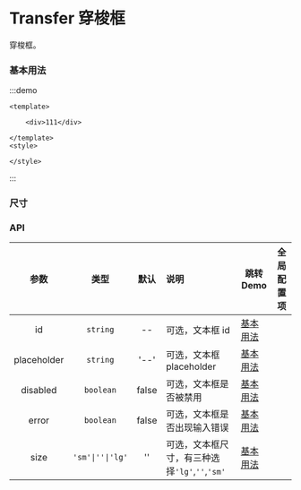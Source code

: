 # Transfer 穿梭框

穿梭框。


### 基本用法

:::demo

```vue
<template>

    <div>111</div>

</template>
<style>
  
</style>
```

:::

### 尺寸


### API

|    参数     |   类型   |   默认    | 说明                     | 跳转 Demo                         | 全局配置项 |
| :---------: | :------: | :-------: | :----------------------- | --------------------------------- | --------- |
|    id     | `string` |    --     | 可选，文本框 id          | [基本用法](#基本用法)             ||
|    placeholder     | `string` |  '--'   | 可选，文本框 placeholder | [基本用法](#基本用法)             ||
|    disabled    | `boolean` | false | 可选，文本框是否被禁用           | [基本用法](#基本用法)             ||
| error | `boolean` |  false   | 可选，文本框是否出现输入错误 | [基本用法](#基本用法) ||
| size | `'sm'\|''\|'lg'` |  ''   | 可选，文本框尺寸，有三种选择`'lg'`,`''`,`'sm'` | [基本用法](#尺寸) ||

